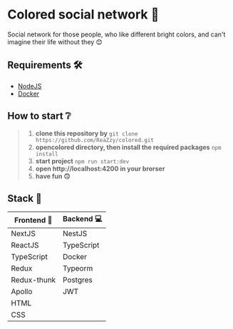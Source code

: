 # Colored social network 🎨

Social network for those people, who like different bright colors,
and can't imagine their life without they 😊

## Requirements 🛠
- [NodeJS](https://nodejs.org/en/)
- [Docker](https://www.docker.com/get-started)
## How to start ❔

> 1. __clone this repository by__
> ```git clone https://github.com/ReaZzy/colored.git```
> 2. __opencolored directory, then install the required packages__
> ```npm install```
> 3. __start project__
> ```npm run start:dev```
> 4. __open http://localhost:4200 in your brorser__
> 5. __have fun 🙃__

## Stack 🔨
| Frontend 🧑    | Backend 💻   |
|-------------|------------|
| NextJS      | NestJS     |
| ReactJS     | TypeScript |
| TypeScript  | Docker     |
| Redux       | Typeorm    |
| Redux-thunk | Postgres   |
| Apollo      | JWT        |
| HTML        |            |
| CSS         |            |
